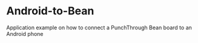 # Android-to-Bean
Application example on how to connect a PunchThrough Bean board to an Android phone
